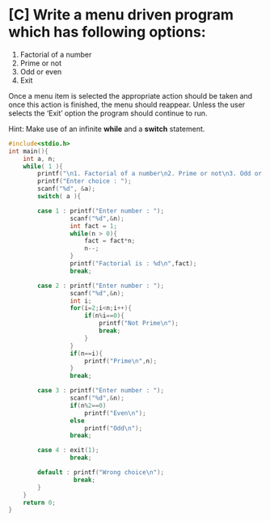 # [C] Write a menu driven program which has following options:

<ol>
	<li>Factorial of a number</li>
    <li>Prime or not</li>
    <li>Odd or even</li>
    <li>Exit</li>
</ol>

Once a menu item is selected the appropriate action should be taken and once this action is finished, the menu should reappear. Unless the user selects the ‘Exit’ option the program should continue to run.

Hint: Make use of an infinite **while** and a **switch** statement.

````c
#include<stdio.h>
int main(){
    int a, n;
    while( 1 ){
        printf("\n1. Factorial of a number\n2. Prime or not\n3. Odd or even\n4. Exit\n");
        printf("Enter choice : ");
        scanf("%d", &a);
        switch( a ){

        case 1 : printf("Enter number : ");
                 scanf("%d",&n);
                 int fact = 1;
                 while(n > 0){
                     fact = fact*n;
                     n--;
                 }
                 printf("Factorial is : %d\n",fact);
                 break;

        case 2 : printf("Enter number : ");
                 scanf("%d",&n);
                 int i;
                 for(i=2;i<n;i++){
                     if(n%i==0){
                         printf("Not Prime\n");
                         break;
                     }
                 }
                 if(n==i){
                     printf("Prime\n",n);
                 }
                 break;

        case 3 : printf("Enter number : ");
                 scanf("%d",&n);
                 if(n%2==0)
                     printf("Even\n");
                 else
                     printf("Odd\n");
                 break;

        case 4 : exit(1);
                 break;

        default : printf("Wrong choice\n");
                  break;
        }
    }
    return 0;
}
````

